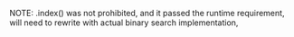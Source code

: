 NOTE: .index() was not prohibited, and it passed the runtime requirement, will need to rewrite with actual binary search implementation,
